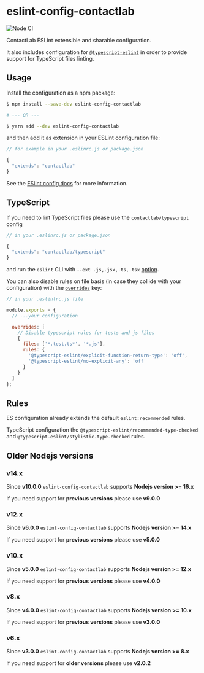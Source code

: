 # eslint-config-contactlab

![Node CI](https://github.com/contactlab/eslint-config-contactlab/workflows/Node%20CI/badge.svg)

ContactLab ESLint extensible and sharable configuration.

It also includes configuration for [`@typescript-eslint`](https://github.com/typescript-eslint) in order to provide support for TypeScript files linting.

## Usage

Install the configuration as a npm package:

```sh
$ npm install --save-dev eslint-config-contactlab

# --- OR ---

$ yarn add --dev eslint-config-contactlab
```

and then add it as extension in your ESLint configuration file:

```js
// for example in your .eslinrc.js or package.json

{
  "extends": "contactlab"
}

```

See the [ESlint config docs](http://eslint.org/docs/user-guide/configuring#extending-configuration-files) for more information.

## TypeScript

If you need to lint TypeScript files please use the `contactlab/typescript` config

```js
// in your .eslinrc.js or package.json

{
  "extends": "contactlab/typescript"
}
```

and run the `eslint` CLI with `--ext .js,.jsx,.ts,.tsx` [option](https://eslint.org/docs/user-guide/command-line-interface#ext).

You can also disable rules on file basis (in case they collide with your configuration) with the [`overrides`](https://eslint.org/docs/user-guide/configuring#disabling-rules-only-for-a-group-of-files) key:

```js
// in your .eslintrc.js file

module.exports = {
  // ...your configuration

  overrides: [
    // Disable typescript rules for tests and js files
    {
      files: ['*.test.ts*', '*.js'],
      rules: {
        '@typescript-eslint/explicit-function-return-type': 'off',
        '@typescript-eslint/no-explicit-any': 'off'
      }
    }
  ]
};
```

## Rules

ES configuration already extends the default `eslint:recommended` rules.

TypeScript configuration the `@typescript-eslint/recommended-type-checked` and `@typescript-eslint/stylistic-type-checked` rules.

## Older Nodejs versions

### v14.x

Since **v10.0.0** `eslint-config-contactlab` supports **Nodejs version >= 16.x**

If you need support for **previous versions** please use **v9.0.0**

### v12.x

Since **v6.0.0** `eslint-config-contactlab` supports **Nodejs version >= 14.x**

If you need support for **previous versions** please use **v5.0.0**

### v10.x

Since **v5.0.0** `eslint-config-contactlab` supports **Nodejs version >= 12.x**

If you need support for **previous versions** please use **v4.0.0**

### v8.x

Since **v4.0.0** `eslint-config-contactlab` supports **Nodejs version >= 10.x**

If you need support for **previous versions** please use **v3.0.0**

### v6.x

Since **v3.0.0** `eslint-config-contactlab` supports **Nodejs version >= 8.x**

If you need support for **older versions** please use **v2.0.2**
